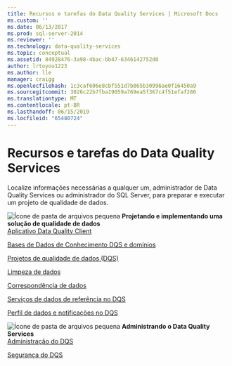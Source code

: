 ```yaml
---
title: Recursos e tarefas do Data Quality Services | Microsoft Docs
ms.custom: ''
ms.date: 06/13/2017
ms.prod: sql-server-2014
ms.reviewer: ''
ms.technology: data-quality-services
ms.topic: conceptual
ms.assetid: 84928476-3a98-4bac-bb47-6346142752d0
author: lrtoyou1223
ms.author: lle
manager: craigg
ms.openlocfilehash: 1c3caf606e8cbf551d7b865b30996ae0f16450a9
ms.sourcegitcommit: 3026c22b7fba19059a769ea5f367c4f51efaf286
ms.translationtype: MT
ms.contentlocale: pt-BR
ms.lasthandoff: 06/15/2019
ms.locfileid: "65480724"
---
```

# <a name="data-quality-services-features-and-tasks"></a>Recursos e tarefas do Data Quality Services
  Localize informações necessárias a qualquer um, administrador de Data Quality Services ou administrador do SQL Server, para preparar e executar um projeto de qualidade de dados.  
  
 ![Ícone de pasta de arquivos pequena](../../2014/integration-services/media/filefolder-small.gif "Small File Folder Icon") **Projetando e implementando uma solução de qualidade de dados**  
 [Aplicativo Data Quality Client](../../2014/data-quality-services/data-quality-client-application.md)  
  
 [Bases de Dados de Conhecimento DQS e domínios](../../2014/data-quality-services/dqs-knowledge-bases-and-domains.md)  
  
 [Projetos de qualidade de dados &#40;DQS&#41;](../../2014/data-quality-services/data-quality-projects-dqs.md)  
  
 [Limpeza de dados](../../2014/data-quality-services/data-cleansing.md)  
  
 [Correspondência de dados](../../2014/data-quality-services/data-matching.md)  
  
 [Serviços de dados de referência no DQS](../../2014/data-quality-services/reference-data-services-in-dqs.md)  
  
 [Perfil de dados e notificações no DQS](../../2014/data-quality-services/data-profiling-and-notifications-in-dqs.md)  
  
 ![Ícone de pasta de arquivos pequena](../../2014/integration-services/media/filefolder-small.gif "Small File Folder Icon") **Administrando o Data Quality Services**  
 [Administração do DQS](../../2014/data-quality-services/dqs-administration.md)  
  
 [Segurança do DQS](../../2014/data-quality-services/dqs-security.md)  
  
  
